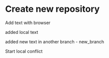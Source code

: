# Create new repository

Add text with browser

added local text

added new text in another branch - new_branch

Start local conflict